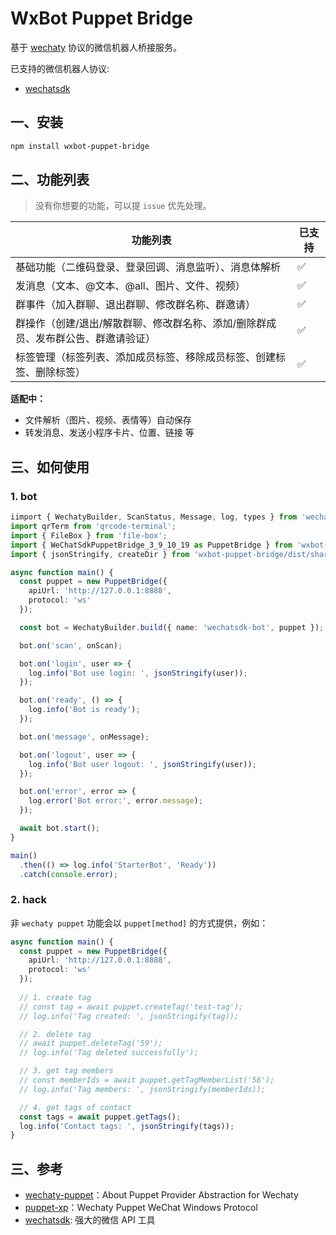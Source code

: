 # WxBot Puppet Bridge

基于 [wechaty](https://github.com/wechaty) 协议的微信机器人桥接服务。

已支持的微信机器人协议: 

* [wechatsdk](https://github.com/WeChatAPIs/wechatAPI)

## 一、安装

```bash
npm install wxbot-puppet-bridge
```

## 二、功能列表

> 没有你想要的功能，可以提 `issue` 优先处理。

| 功能列表                                   | 已支持 |
| ------------------------------------------ | ------ |
| 基础功能（二维码登录、登录回调、消息监听）、消息体解析 | ✅      |
| 发消息（文本、@文本、@all、图片、文件、视频）       | ✅      |
| 群事件（加入群聊、退出群聊、修改群名称、群邀请） | ✅     |
| 群操作（创建/退出/解散群聊、修改群名称、添加/删除群成员、发布群公告、群邀请验证） | ✅   |
| 标签管理（标签列表、添加成员标签、移除成员标签、创建标签、删除标签） | ✅   |

**适配中：**

* 文件解析（图片、视频、表情等）自动保存
* 转发消息、发送小程序卡片、位置、链接 等

## 三、如何使用

### 1. bot

```typescript
iimport { WechatyBuilder, ScanStatus, Message, log, types } from 'wechaty';
import qrTerm from 'qrcode-terminal';
import { FileBox } from 'file-box';
import { WeChatSdkPuppetBridge_3_9_10_19 as PuppetBridge } from 'wxbot-puppet-bridge';
import { jsonStringify, createDir } from 'wxbot-puppet-bridge/dist/shared';

async function main() {
  const puppet = new PuppetBridge({
    apiUrl: 'http://127.0.0.1:8888',
    protocol: 'ws'
  });

  const bot = WechatyBuilder.build({ name: 'wechatsdk-bot', puppet });

  bot.on('scan', onScan);

  bot.on('login', user => {
    log.info('Bot use login: ', jsonStringify(user));
  });

  bot.on('ready', () => {
    log.info('Bot is ready');
  });

  bot.on('message', onMessage);

  bot.on('logout', user => {
    log.info('Bot user logout: ', jsonStringify(user));
  });

  bot.on('error', error => {
    log.error('Bot error:', error.message);
  });

  await bot.start();
}

main()
  .then(() => log.info('StarterBot', 'Ready'))
  .catch(console.error);
```

### 2. hack

非  `wechaty puppet`  功能会以  `puppet[method]`  的方式提供，例如：

```typescript
async function main() {
  const puppet = new PuppetBridge({
    apiUrl: 'http://127.0.0.1:8888',
    protocol: 'ws'
  });
  
  // 1. create tag
  // const tag = await puppet.createTag('test-tag');
  // log.info('Tag created: ', jsonStringify(tag));

  // 2. delete tag
  // await puppet.deleteTag('59');
  // log.info('Tag deleted successfully');

  // 3. get tag members
  // const memberIds = await puppet.getTagMemberList('56');
  // log.info('Tag members: ', jsonStringify(memberIds));

  // 4. get tags of contact
  const tags = await puppet.getTags();
  log.info('Contact tags: ', jsonStringify(tags));
}
```

## 三、参考

* [wechaty-puppet](https://github.com/wechaty/wechaty-puppet)：About
Puppet Provider Abstraction for Wechaty
* [puppet-xp](https://github.com/wechaty/puppet-xp)：Wechaty Puppet WeChat Windows Protocol
* [wechatsdk](https://github.com/WeChatAPIs/wechatAPI): 强大的微信 API 工具
